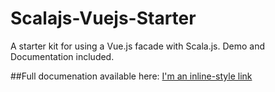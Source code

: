 # Scalajs-Vuejs-Starter
[logo]:https://cdn-images-1.medium.com/max/1000/1*iQXW2fK8X-ViU4lLHOs2dA.png
A starter kit for using a Vue.js facade with Scala.js. Demo and Documentation included.

##Full documenation available here: [I'm an inline-style link](http://bit.ly/2oInG1g)

